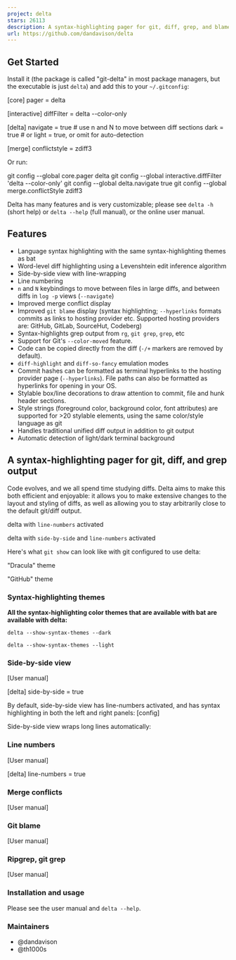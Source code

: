 ```yaml
---
project: delta
stars: 26113
description: A syntax-highlighting pager for git, diff, grep, and blame output
url: https://github.com/dandavison/delta
---
```


Get Started
-----------

Install it (the package is called "git-delta" in most package managers, but the executable is just `delta`) and add this to your `~/.gitconfig`:

\[core\]
    pager \= delta

\[interactive\]
    diffFilter \= delta \--color-only

\[delta\]
    navigate \= true  # use n and N to move between diff sections
    dark \= true      # or light = true, or omit for auto-detection

\[merge\]
    conflictstyle \= zdiff3

Or run:

git config --global core.pager delta
git config --global interactive.diffFilter 'delta --color-only'
git config --global delta.navigate true
git config --global merge.conflictStyle zdiff3

Delta has many features and is very customizable; please see `delta -h` (short help) or `delta --help` (full manual), or the online user manual.

Features
--------

-   Language syntax highlighting with the same syntax-highlighting themes as bat
-   Word-level diff highlighting using a Levenshtein edit inference algorithm
-   Side-by-side view with line-wrapping
-   Line numbering
-   `n` and `N` keybindings to move between files in large diffs, and between diffs in `log -p` views (`--navigate`)
-   Improved merge conflict display
-   Improved `git blame` display (syntax highlighting; `--hyperlinks` formats commits as links to hosting provider etc. Supported hosting providers are: GitHub, GitLab, SourceHut, Codeberg)
-   Syntax-highlights grep output from `rg`, `git grep`, `grep`, etc
-   Support for Git's `--color-moved` feature.
-   Code can be copied directly from the diff (`-/+` markers are removed by default).
-   `diff-highlight` and `diff-so-fancy` emulation modes
-   Commit hashes can be formatted as terminal hyperlinks to the hosting provider page (`--hyperlinks`). File paths can also be formatted as hyperlinks for opening in your OS.
-   Stylable box/line decorations to draw attention to commit, file and hunk header sections.
-   Style strings (foreground color, background color, font attributes) are supported for >20 stylable elements, using the same color/style language as git
-   Handles traditional unified diff output in addition to git output
-   Automatic detection of light/dark terminal background

A syntax-highlighting pager for git, diff, and grep output
----------------------------------------------------------

Code evolves, and we all spend time studying diffs. Delta aims to make this both efficient and enjoyable: it allows you to make extensive changes to the layout and styling of diffs, as well as allowing you to stay arbitrarily close to the default git/diff output.

  

delta with `line-numbers` activated

  

delta with `side-by-side` and `line-numbers` activated

Here's what `git show` can look like with git configured to use delta:

  

"Dracula" theme

"GitHub" theme

  
  

### Syntax-highlighting themes

**All the syntax-highlighting color themes that are available with bat are available with delta:**

  

`delta --show-syntax-themes --dark`

`delta --show-syntax-themes --light`

  

### Side-by-side view

\[User manual\]

\[delta\]
    side-by-side \= true

By default, side-by-side view has line-numbers activated, and has syntax highlighting in both the left and right panels: \[config\]

Side-by-side view wraps long lines automatically:

### Line numbers

\[User manual\]

\[delta\]
    line-numbers \= true

### Merge conflicts

\[User manual\]

### Git blame

\[User manual\]

### Ripgrep, git grep

\[User manual\]

### Installation and usage

Please see the user manual and `delta --help`.

### Maintainers

-   @dandavison
-   @th1000s
